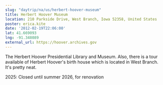 ```yaml
---
slug: "daytrip/na/us/herbert-hoover-museum"
title: Herbert Hoover Museum
location: 210 Parkside Drive, West Branch, Iowa 52358, United States
poster: erica.kite
date: '2012-02-19T22:06:00'
lat: 41.669093
lng: -91.348089
external_url: https://hoover.archives.gov
---
```


The Herbert Hoover Presidential Library and Museum. Also, there is a tour available of Herbert Hoover's birth house which is located in West Branch. It's pretty neat.

2025: Closed until summer 2026, for renovation

